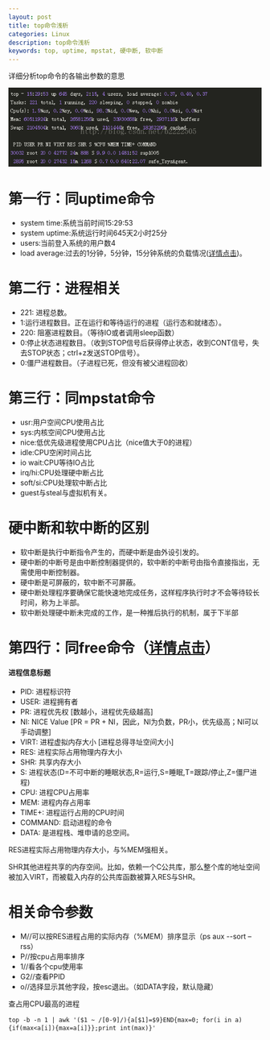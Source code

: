 ```yaml
---
layout: post
title: top命令浅析
categories: Linux
description: top命令浅析
keywords: top, uptime, mpstat, 硬中断, 软中断
---
```


详细分析top命令的各输出参数的意思
 

![](/images/posts/2015-08-02-linux-top/1.png)
# 第一行：同uptime命令
- system time:系统当前时间15:29:53
- system uptime:系统运行时间645天2小时25分
- users:当前登入系统的用户数4
- load average:过去的1分钟，5分钟，15分钟系统的负载情况([详情点击](https://bingoex.github.io/2015/07/31/proc-loadavg/))。
 


# 第二行：进程相关
- 221: 进程总数。
- 1:运行进程数目。正在运行和等待运行的进程（运行态和就绪态）。
- 220: 阻塞进程数目。（等待IO或者调用sleep函数）
- 0:停止状态进程数目。（收到STOP信号后获得停止状态，收到CONT信号，失去STOP状态；ctrl+z发送STOP信号）。
- 0:僵尸进程数目。（子进程已死，但没有被父进程回收）
 


# 第三行：同mpstat命令
- usr:用户空间CPU使用占比
- sys:内核空间CPU使用占比
- nice:低优先级进程使用CPU占比（nice值大于0的进程）
- idle:CPU空闲时间占比
- io wait:CPU等待IO占比
- irq/hi:CPU处理硬中断占比
- soft/si:CPU处理软中断占比
- guest与steal与虚拟机有关。
 


# 硬中断和软中断的区别
- 软中断是执行中断指令产生的，而硬中断是由外设引发的。
- 硬中断的中断号是由中断控制器提供的，软中断的中断号由指令直接指出，无需使用中断控制器。
- 硬中断是可屏蔽的，软中断不可屏蔽。
- 硬中断处理程序要确保它能快速地完成任务，这样程序执行时才不会等待较长时间，称为上半部。
- 软中断处理硬中断未完成的工作，是一种推后执行的机制，属于下半部



# 第四行：同free命令（[详情点击](https://bingoex.github.io/2016/01/01/linux-memory-1/)）
#### 进程信息标题
- PID:     进程标识符
- USER:    进程拥有者
- PR:      进程优先权  [数越小，进程优先级越高]
- NI:      NICE Value [PR = PR + NI，因此，NI为负数，PR小，优先级高；NI可以手动调整]
- VIRT:    进程虚拟内存大小 [进程总得寻址空间大小]
- RES:     进程实际占用物理内存大小
- SHR:     共享内存大小
- S:       进程状态(D=不可中断的睡眠状态,R=运行,S=睡眠,T=跟踪/停止,Z=僵尸进程)
- CPU:     进程CPU占用率
- MEM:     进程内存占用率
- TIME+:   进程运行占用的CPU时间
- COMMAND: 启动进程的命令
- DATA: 是进程栈、堆申请的总空间。

RES进程实际占用物理内存大小，与%MEM强相关。

SHR其他进程共享的内存空间。比如，依赖一个C公共库，那么整个库的地址空间被加入VIRT，而被载入内存的公共库函数被算入RES与SHR。
     


# 相关命令参数
- M//可以按RES进程占用的实际内存（%MEM）排序显示（ps aux --sort –rss）
- P//按cpu占用率排序
- 1//看各个cpu使用率
- G2//查看PPID
- o//选择显示其他字段，按esc退出。（如DATA字段，默认隐藏）
     
查占用CPU最高的进程
```shell
top -b -n 1 | awk '($1 ~ /[0-9]/){a[$1]=$9}END{max=0; for(i in a){if(max<a[i]){max=a[i]}};print int(max)}'
```




